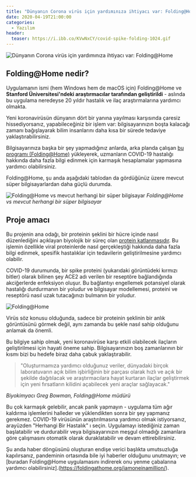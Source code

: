 ```yaml
---
title: "Dünyanın Corona virüs için yardımınıza ihtiyacı var: Folding@Home"
date: 2020-04-19T21:00:00
categories:
  - Yazılım
header:
  teaser: https://i.ibb.co/KVwNxCY/covid-spike-folding-1024.gif
---
```

![Dünyanın Corona virüs için yardımınıza ihtiyacı var: Folding@Home](https://i.ibb.co/KVwNxCY/covid-spike-folding-1024.gif)

Folding@Home nedir?
-
Uygulamanın ismi (hem Windows hem de macOS için) Folding@Home ve **Stanford Üniversitesi'ndeki araştırmacılar tarafından geliştirildi** - aslında bu uygulama neredeyse 20 yıldır hastalık ve ilaç araştırmalarına yardımcı olmakta.

Yeni koronavirüsün dünyanın dört bir yanına yayılması karşısında çaresiz hissediyorsanız, yapabileceğiniz bir işlem var: bilgisayarınızın boşta kalacağı zamanı bağışlayarak bilim insanlarını daha kısa bir sürede tedaviye yaklaştırabilirsiniz.

Bilgisayarınıza başka bir şey yapmadığınız anlarda, arka planda çalışan [bu programı (Folding@Home)](https://foldingathome.org/iamoneinamillion/) yükleyerek, uzmanların COVID-19 hastalığı hakkında daha fazla bilgi edinmek için karmaşık hesaplamalar yapmasına yardımcı olabilirsiniz.

Folding@Home, şu anda aşağıdaki tablodan da gördüğünüz üzere mevcut süper bilgisayarlardan daha güçlü durumda.

![Folding@Home vs mevcut herhangi bir süper bilgisayar](https://i.dailymail.co.uk/1s/2020/04/17/18/27328574-8230595-image-a-2_1587144655586.jpg)
*Folding@Home vs mevcut herhangi bir süper bilgisayar*

Proje amacı
-
Bu projenin ana odağı, bir proteinin şeklini bir hücre içinde nasıl düzenlediğini açıklayan biyolojik bir süreç olan [protein katlanmasıdır](https://en.wikipedia.org/wiki/Protein_folding). Bu işlemin özellikle viral proteinlerde nasıl gerçekleştiği hakkında daha fazla bilgi edinmek, spesifik hastalıklar için tedavilerin geliştirilmesine yardımcı olabilir.

COVID-19 durumunda, bir spike proteini (yukarıdaki görüntüdeki kırmızı bitler) olarak bilinen şey ACE2 adı verilen bir reseptöre bağlandığında akciğerlerde enfeksiyon oluşur. Bu bağlantıyı engellemek potansiyel olarak hastalığı durdurmanın bir yoludur ve bilgisayar modellemesi, proteini ve reseptörü nasıl uzak tutacağınızı bulmanın bir yoludur.

![Folding@Home](https://www.sciencealert.com/images/2020-03/corona-fold-2.jpg)

Virüs söz konusu olduğunda, sadece bir proteinin şeklinin bir anlık görüntüsünü görmek değil, aynı zamanda bu şekle nasıl sahip olduğunu anlamak da önemli.

Bu bilgiye sahip olmak, yeni koronavirüse karşı etkili olabilecek ilaçların geliştirilmesi için hayati öneme sahip. Bilgisayarınızın boş zamanlarının bir kısmı bizi bu hedefe biraz daha çabuk yaklaştırabilir.

> "Oluşturmamıza yardımcı olduğunuz veriler, dünyadaki birçok laboratuvarın açık bilim işbirliğinin bir parçası olarak hızlı ve açık bir şekilde dağıtılacak ve araştırmacılara hayat kurtaran ilaçlar geliştirmek için yeni fırsatların kilidini açabilecek yeni araçlar sağlayacak."

<cite>Biyokimyacı Greg Bowman, Folding@Home müdürü</cite>

Bu çok karmaşık gelebilir, ancak panik yapmayın - uygulama tüm ağır kaldırma işlemlerini halleder ve yüklendikten sonra bir şey yapmanız gerekmez. COVID-19 virüsünün araştırılmasına yardımcı olmak istiyorsanız, arayüzden "Herhangi Bir Hastalık" ı seçin. Uygulamayı istediğiniz zaman başlatabilir ve durdurabilir veya bilgisayarınızın meşgul olmadığı zamanlara göre çalışmasını otomatik olarak duraklatabilir ve devam ettirebilirsiniz.

Şu anda haber döngüsünü oluşturan endişe verici başlıkta umutsuzluğa kapılırsanız, pandeminin ortasında bile iyi haberler olduğunu unutmayın; ve [buradan Folding@Home uygulamasını indirerek onu yenme çabalarına yardımcı olabilirsiniz].(https://foldingathome.org/iamoneinamillion/).
